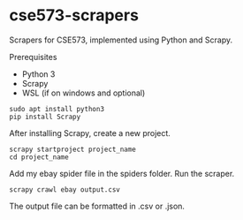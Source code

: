 # cse573-scrapers
Scrapers for CSE573, implemented using Python and Scrapy.

Prerequisites
- Python 3
- Scrapy
- WSL (if on windows and optional)

```
sudo apt install python3
pip install Scrapy
```

After installing Scrapy, create a new project.
```
scrapy startproject project_name
cd project_name
```

Add my ebay spider file in the spiders folder.
Run the scraper.
```
scrapy crawl ebay output.csv
```
The output file can be formatted in .csv or .json.
